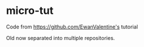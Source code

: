 # micro-tut
Code from https://github.com/EwanValentine's tutorial 

Old now separated into multiple repositories.
